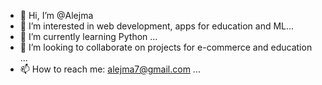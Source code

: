 - 👋 Hi, I’m @Alejma
- 👀 I’m interested in web development, apps for education and ML...
- 🌱 I’m currently learning Python ...
- 💞️ I’m looking to collaborate on projects for e-commerce and education ...
- 📫 How to reach me: alejma7@gmail.com  ...

<!---
Alejma/Alejma is a ✨ special ✨ repository because its `README.md` (this file) appears on your GitHub profile.
You can click the Preview link to take a look at your changes.
--->
